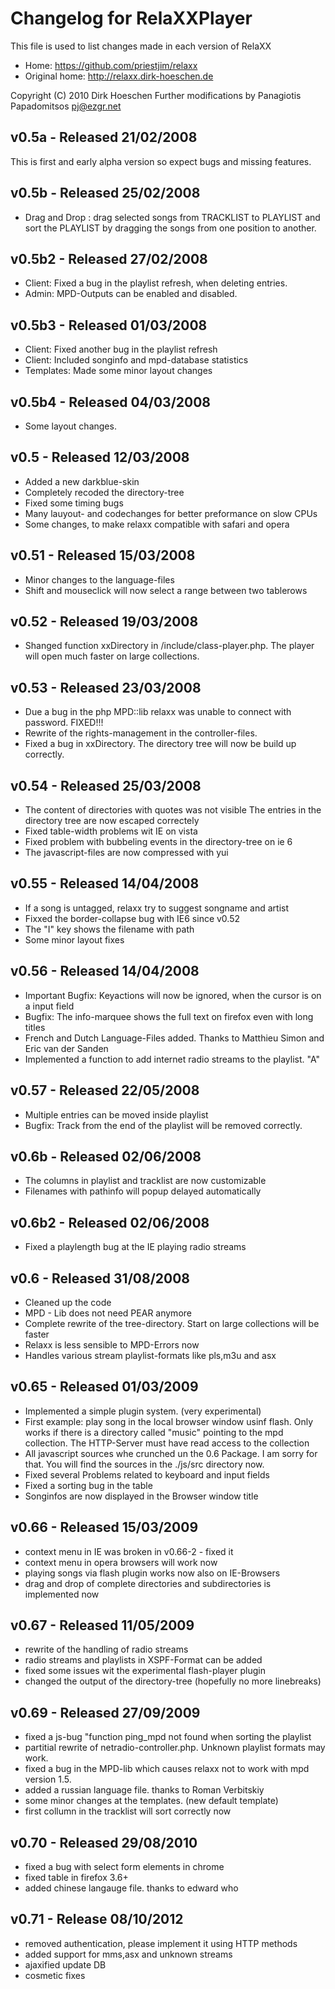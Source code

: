 Changelog for RelaXXPlayer
==========================

This file is used to list changes made in each version of RelaXX

* Home: https://github.com/priestjim/relaxx
* Original home: http://relaxx.dirk-hoeschen.de

Copyright (C) 2010 Dirk Hoeschen
Further modifications by Panagiotis Papadomitsos <pj@ezgr.net>

## v0.5a - Released 21/02/2008

This is first and early alpha version so expect bugs and missing features.

## v0.5b - Released 25/02/2008

* Drag and Drop : drag selected songs from TRACKLIST to PLAYLIST and sort the PLAYLIST by dragging the songs from one position to another.

## v0.5b2 - Released 27/02/2008

* Client: Fixed a bug in the playlist refresh, when deleting entries.
* Admin: MPD-Outputs can be enabled and disabled.

## v0.5b3 - Released 01/03/2008

* Client: Fixed another bug in the playlist refresh
* Client: Included songinfo and mpd-database statistics
* Templates: Made some minor layout changes

## v0.5b4 - Released 04/03/2008

* Some layout changes.

## v0.5 - Released 12/03/2008

* Added a new darkblue-skin
* Completely recoded the directory-tree
* Fixed some timing bugs
* Many lauyout- and codechanges for better preformance on slow CPUs
* Some changes, to make relaxx compatible with safari and opera

## v0.51 - Released 15/03/2008

* Minor changes to the language-files
* Shift and mouseclick will now select a range between two tablerows

## v0.52 - Released 19/03/2008

* Shanged function xxDirectory in /include/class-player.php. The player will open much faster on large collections.

## v0.53 - Released 23/03/2008

* Due a bug in the php MPD::lib relaxx was unable to connect with password. FIXED!!!
* Rewrite of the rights-management in the controller-files.
* Fixed a bug in xxDirectory. The directory tree will now be build up correctly.

## v0.54 - Released 25/03/2008

* The content of directories with quotes was not visible
  The entries in the directory tree are now escaped correctely
* Fixed table-width problems wit IE on vista
* Fixed problem with bubbeling events in the directory-tree on ie 6
* The javascript-files are now compressed with yui
  
## v0.55 - Released 14/04/2008

* If a song is untagged, relaxx try to suggest songname and artist
* Fixxed the border-collapse bug with IE6 since v0.52
* The "I" key shows the filename with path
* Some minor layout fixes
  
## v0.56 - Released 14/04/2008

* Important Bugfix: Keyactions will now be ignored, when the cursor is on a input field
* Bugfix: The info-marquee shows the full text on firefox even with long titles
* French and Dutch Language-Files added. Thanks to Matthieu Simon and Eric van der Sanden
* Implemented a function to add internet radio streams to the playlist. "A"

## v0.57 - Released 22/05/2008

* Multiple entries can be moved inside playlist
* Bugfix: Track from the end of the playlist will be removed correctly.

## v0.6b - Released 02/06/2008

* The columns in playlist and tracklist are now customizable 
* Filenames with pathinfo will popup delayed automatically

## v0.6b2 - Released 02/06/2008

* Fixed a playlength bug at the IE playing radio streams

## v0.6 - Released 31/08/2008

* Cleaned up the code
* MPD - Lib does not need PEAR anymore
* Complete rewrite of the tree-directory.
  Start on large collections will be faster
* Relaxx is less sensible to MPD-Errors now
* Handles various stream playlist-formats like pls,m3u and asx

## v0.65 - Released 01/03/2009

* Implemented a simple plugin system.  (very experimental)
* First example: play song in the local browser window usinf flash. 
  Only works if there is a directory called "music" pointing to the
  mpd collection. The HTTP-Server must have read access to the 
  collection
* All javascript sources whe crunched un the 0.6 Package. I am sorry for
  that. You will find the sources in the ./js/src directory now.
* Fixed several Problems related to keyboard and input fields
* Fixed a sorting bug in the table
* Songinfos are now displayed in the Browser window title

## v0.66 - Released 15/03/2009

* context menu in IE was broken in v0.66-2 - fixed it
* context menu in opera browsers will work now
* playing songs via flash plugin works now also on IE-Browsers
* drag and drop of complete directories and subdirectories is implemented now

## v0.67 - Released 11/05/2009

* rewrite of the handling of radio streams
* radio streams and playlists in XSPF-Format can be added
* fixed some issues wit the experimental flash-player plugin
* changed the output of the directory-tree (hopefully no more linebreaks)

## v0.69 - Released 27/09/2009

* fixed a js-bug "function ping_mpd not found when sorting the playlist
* partitial rewrite of netradio-controller.php. Unknown playlist formats may work.
* fixed a bug in the MPD-lib which causes relaxx not to work with mpd version 1.5.
* added a russian language file. thanks to Roman Verbitskiy
* some minor changes at the templates. (new default template)
* first collumn in the tracklist will sort correctly now

## v0.70 - Released 29/08/2010

* fixed a bug with select form elements in chrome
* fixed table in firefox 3.6+
* added chinese langauge file. thanks to edward who

## v0.71 - Release 08/10/2012

* removed authentication, please implement it using HTTP methods
* added support for mms,asx and unknown streams
* ajaxified update DB
* cosmetic fixes
